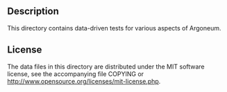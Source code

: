 Description
------------

This directory contains data-driven tests for various aspects of Argoneum.

License
--------

The data files in this directory are distributed under the MIT software
license, see the accompanying file COPYING or
http://www.opensource.org/licenses/mit-license.php.

